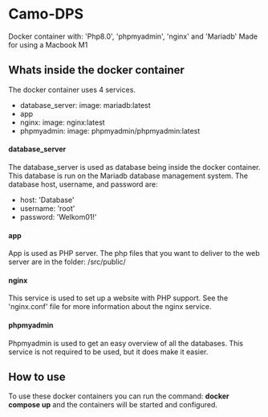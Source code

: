 # Camo-DPS
 Docker container with: 'Php8.0', 'phpmyadmin', 'nginx' and 'Mariadb'
 Made for using a Macbook M1


## Whats inside the docker container
 The docker container uses 4 services.
 * database_server: image: mariadb:latest
 * app
 * nginx: image: nginx:latest
 * phpmyadmin: image: phpmyadmin/phpmyadmin:latest

#### database_server
 The database_server is used as database being inside the docker container. This database is run on the Mariadb database management system.
 The database host, username, and password are:
 * host: 'Database'
 * username: 'root'
 * password: 'Welkom01!'

#### app
 App is used as PHP server. The php files that you want to deliver to the web server are in the folder: /src/public/

#### nginx
 This service is used to set up a website with PHP support. See the 'nginx.conf' file for more information about the nginx service.

#### phpmyadmin
 Phpmyadmin is used to get an easy overview of all the databases. This service is not required to be used, but it does make it easier.


## How to use
 To use these docker containers you can run the command: **docker compose up** and the containers will be started and configured.
